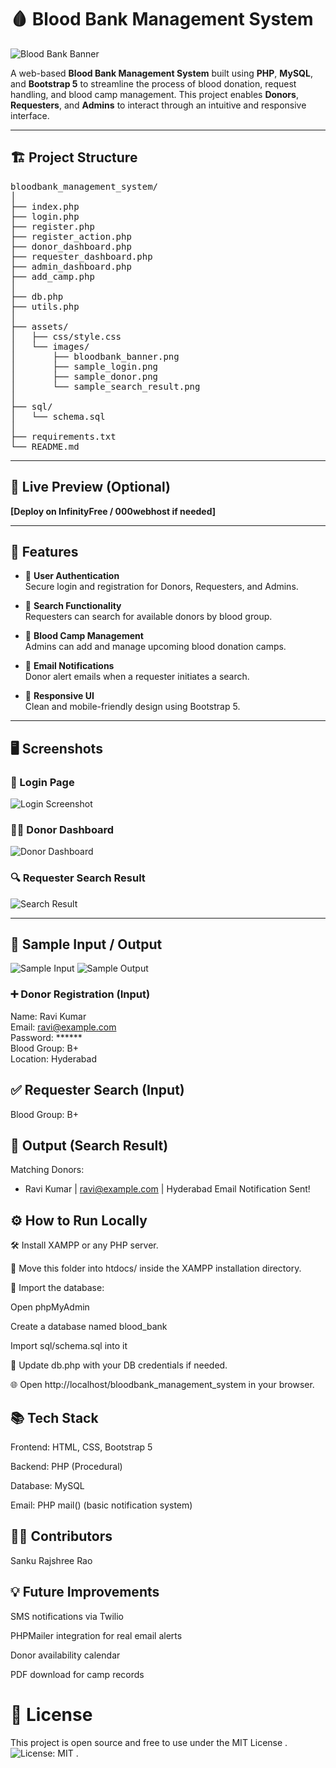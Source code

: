 # 🩸 Blood Bank Management System

![Blood Bank Banner](blooddbank_banner.png)

A web-based **Blood Bank Management System** built using **PHP**, **MySQL**, and **Bootstrap 5** to streamline the process of blood donation, request handling, and blood camp management. This project enables **Donors**, **Requesters**, and **Admins** to interact through an intuitive and responsive interface.

---
## 🏗️ Project Structure
<pre>
bloodbank_management_system/
│
├── index.php
├── login.php
├── register.php
├── register_action.php
├── donor_dashboard.php
├── requester_dashboard.php
├── admin_dashboard.php
├── add_camp.php
│
├── db.php
├── utils.php
│
├── assets/
│   ├── css/style.css
│   └── images/
│       ├── bloodbank_banner.png
│       ├── sample_login.png
│       ├── sample_donor.png
│       └── sample_search_result.png
│
├── sql/
│   └── schema.sql
│
├── requirements.txt
└── README.md
</pre>
---

## 🚀 Live Preview (Optional)
**[Deploy on InfinityFree / 000webhost if needed]**

---

## 🧩 Features

- 👤 **User Authentication**  
  Secure login and registration for Donors, Requesters, and Admins.

- 🔎 **Search Functionality**  
  Requesters can search for available donors by blood group.

- 📅 **Blood Camp Management**  
  Admins can add and manage upcoming blood donation camps.

- 📩 **Email Notifications**  
  Donor alert emails when a requester initiates a search.

- 🎨 **Responsive UI**  
  Clean and mobile-friendly design using Bootstrap 5.

---

## 🖥️ Screenshots

### 🔐 Login Page
![Login Screenshot](sample_login.png)

### 🧑‍🦰 Donor Dashboard
![Donor Dashboard](donor_dashnboard.png)

### 🔍 Requester Search Result
![Search Result](assets/images/sample_search_result.png)

---

## 🧪 Sample Input / Output
![Sample Input](input.png)
![Sample Output](sample_search_result.png)
### ➕ Donor Registration (Input)
Name: Ravi Kumar  
Email: ravi@example.com  
Password: ******  
Blood Group: B+  
Location: Hyderabad
## ✅ Requester Search (Input)

Blood Group: B+
## 🎯 Output (Search Result)

Matching Donors:
- Ravi Kumar | ravi@example.com | Hyderabad
Email Notification Sent!

## ⚙️ How to Run Locally
🛠️ Install XAMPP or any PHP server.

📁 Move this folder into htdocs/ inside the XAMPP installation directory.

🧬 Import the database:

Open phpMyAdmin

Create a database named blood_bank

Import sql/schema.sql into it

🔧 Update db.php with your DB credentials if needed.

🌐 Open http://localhost/bloodbank_management_system in your browser.

## 📚 Tech Stack
Frontend: HTML, CSS, Bootstrap 5

Backend: PHP (Procedural)

Database: MySQL

Email: PHP mail() (basic notification system)

## 👨‍💻 Contributors

Sanku Rajshree Rao


## 💡 Future Improvements
SMS notifications via Twilio

PHPMailer integration for real email alerts

Donor availability calendar

PDF download for camp records

# 📜 License
This project is open source and free to use under the MIT License .
![License: MIT](https://img.shields.io/badge/License-MIT-red.svg) .
